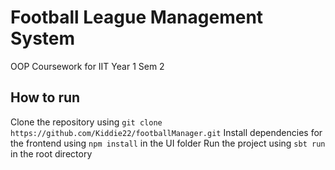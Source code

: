 # Football League Management System
OOP Coursework for IIT Year 1 Sem 2

## How to run

Clone the repository using `git clone https://github.com/Kiddie22/footballManager.git`
Install dependencies for the frontend using `npm install` in the UI folder
Run the project using `sbt run` in the root directory
